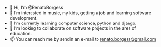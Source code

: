- 👋 Hi, I’m @RenatoBorgess
- 👀 I’m interested in music, my kids, getting a job and learning software development.
- 🌱 I’m currently learning computer science, python and django.
- 💞️ I’m looking to collaborate on software projects in the area of education.
- 📫 You can reach me by sendin an e-mail to renato.borgess@gmail.com 

<!---
RenatoBorgess/RenatoBorgess is a ✨ special ✨ repository because its `README.md` (this file) appears on your GitHub profile.
You can click the Preview link to take a look at your changes.
--->
